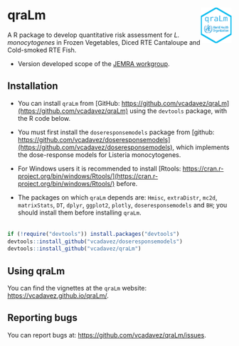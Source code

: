 
<!-- README.md is generated from README.Rmd. Please edit that file -->

# qraLm <a href='https://vcadavez.github.io/qraLm/docs/'><img src='man/figures/hex-qraLm.png' align="right" height="80" /></a>

A R package to develop quantitative risk assessment for *L.
monocytogenes* in Frozen Vegetables, Diced RTE Cantaloupe and
Cold-smoked RTE Fish.

- Version developed scope of the [JEMRA
  workgroup](https://www.who.int/publications/m/item/jemra-of-listeria-monocytogenes-in-foods).

## Installation

- You can install `qraLm` from [GitHub:
  https://github.com/vcadavez/qraLm](https://github.com/vcadavez/qraLm)
  using the `devtools` package, with the R code below.

- You must first install the `doseresponsemodels` package from [github:
  https://github.com/vcadavez/doseresponsemodels](https://github.com/vcadavez/doseresponsemodels),
  which implements the dose-response models for Listeria monocytogenes.

- For Windows users it is recommended to install [Rtools:
  https://cran.r-project.org/bin/windows/Rtools/](https://cran.r-project.org/bin/windows/Rtools/)
  before.

- The packages on which `qraLm` depends are: `Hmisc`, `extraDistr`,
  `mc2d`, `matrixStats`, `DT`, `dplyr`, `ggplot2`, `plotly`,
  `doseresponsemodels` and `BH`; you should install them before
  installing `qraLm`.

``` r

if (!require("devtools")) install.packages("devtools")
devtools::install_github("vcadavez/doseresponsemodels")
devtools::install_github("vcadavez/qraLm")
```

## Using qraLm

You can find the vignettes at the `qraLm` website:
<https://vcadavez.github.io/qraLm/>.

## Reporting bugs

You can report bugs at: <https://github.com/vcadavez/qraLm/issues>.
